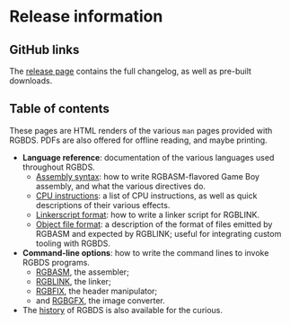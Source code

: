 
# Release information

## GitHub links

The [release page](https://github.com/gbdev/rgbds/releases/???) contains the full changelog, as well as pre-built downloads.

## Table of contents

These pages are HTML renders of the various `man` pages provided with RGBDS.
PDFs are also offered for offline reading, and maybe printing.

- **Language reference**: documentation of the various languages used throughout RGBDS.
  - [Assembly syntax](./rgbasm.5.md): how to write RGBASM-flavored Game Boy assembly, and what the various directives do.
  - [CPU instructions](./gbz80.7.md): a list of CPU instructions, as well as quick descriptions of their various effects.
  - [Linkerscript format](./rgblink.5.md): how to write a linker script for RGBLINK.
  - [Object file format](./rgbds.5.md): a description of the format of files emitted by RGBASM and expected by RGBLINK; useful for integrating custom tooling with RGBDS.
- **Command-line options**: how to write the command lines to invoke RGBDS programs.
  - [RGBASM](./rgbasm.1.md), the assembler;
  - [RGBLINK](./rgblink.1.md), the linker;
  - [RGBFIX](./rgbfix.1.md), the header manipulator;
  - and [RGBGFX](./rgbgfx.1.md), the image converter.
- The [history](./rgbds.7.md) of RGBDS is also available for the curious.
